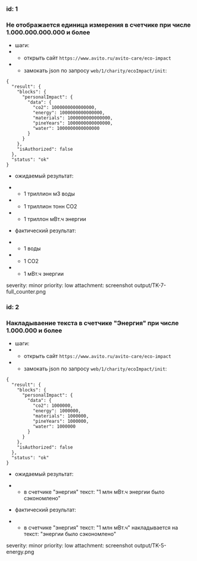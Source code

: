 ### id: 1
### Не отображается единица измерения в счетчике при числе 1.000.000.000.000 и более

- шаги: 
- - открыть сайт `https://www.avito.ru/avito-care/eco-impact`
- - замокать json по запросу `web/1/charity/ecoImpact/init`:
```
{
  "result": {
    "blocks": {
      "personalImpact": {
        "data": {
          "co2": 1000000000000000,
          "energy": 1000000000000000,
          "materials": 1000000000000000,
          "pineYears": 1000000000000000,
          "water": 1000000000000000
        }
      }
    },
    "isAuthorized": false
  },
  "status": "ok"
}
```
- ожидаемый результат:
- - 1 триллион м3 воды
- - 1 триллион тонн СО2
- - 1 триллон мВт.ч энергии

- фактический результат:
- - 1 воды
- - 1 СО2
- - 1 мВт.ч энергии

severity: minor
priority: low
attachment: screenshot output/TK-7-full_counter.png

### id: 2
### Накладываение текста в счетчике "Энергия" при числе 1.000.000 и более

- шаги: 
- - открыть сайт `https://www.avito.ru/avito-care/eco-impact`
- - замокать json по запросу `web/1/charity/ecoImpact/init`:
```
{
  "result": {
    "blocks": {
      "personalImpact": {
        "data": {
          "co2": 1000000,
          "energy": 1000000,
          "materials": 1000000,
          "pineYears": 1000000,
          "water": 1000000
        }
      }
    },
    "isAuthorized": false
  },
  "status": "ok"
}
```
- ожидаемый результат:
- - в счетчике "энергия" текст: "1 млн мВт.ч энергии было сэкономлено"

- фактический результат:
- - в счетчике "энергия" текст: "1 млн мВт.ч" накладывается на текст: "энергии было сэкономлено"

severity: minor
priority: low
attachment: screenshot output/TK-5-energy.png